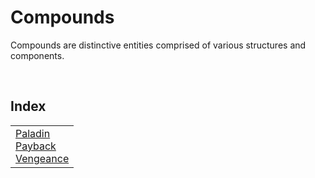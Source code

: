 # Compounds

Compounds are distinctive entities comprised of various structures and components.


<br>


## Index

<table>
  <td>
    <a href="#paladin"> Paladin </a> <br>
    <a href="#payback"> Payback </a> <br>
    <a href="#vengeance"> Vengeance </a>
  </td>
</table>
